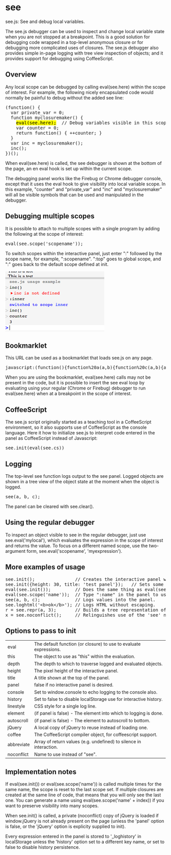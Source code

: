 see
===

see.js: See and debug local variables.

The see.js debugger can be used to inspect and change local variable
state when you are not stopped at a breakpoint.  This is a good solution
for debugging code wrapped in a top-level anonymous closure or for
debugging more complicated uses of closures.  The see.js debugger
also provides simple in-page logging with tree view inspection of
objects; and it provides support for debugging using CoffeeScript.


Overview
--------

Any local scope can be debugged by calling eval(see.here)
within the scope of interest.  For example, the following nicely
encapsulated code would normally be painful to debug without the
added see line:

<pre>
(function() {
  var private_var = 0;
  function myclosuremaker() {
    <mark>eval(see.here);</mark>  // Debug variables visible in this scope.
    var counter = 0;
    return function() { ++counter; }
  }
  var inc = myclosuremaker();
  inc();
})();
</pre>

When eval(see.here) is called, the see debugger is shown at the
bottom of the page, an en eval hook is set up within the current scope.

The debugging panel works like the Firebug or Chrome debugger
console, except that it uses the eval hook to give visibility into
local variable scope.  In this example, "counter" and "private_var"
and "inc" and "myclosuremaker" will all be visible symbols that
can be used and manipulated in the debugger.


Debugging multiple scopes
-------------------------

It is possible to attach to multiple scopes with a single program
by adding the following at the scope of interest:

<pre>
eval(see.scope('scopename'));
</pre>

To switch scopes within the interactive panel, just enter ":" followed
by the scope name, for example, ":scopename".  ":top" goes to global
scope, and ":" goes back to the default scope defined at init.

![Screenshot of see panel](see-usage.png?raw=true)


Bookmarklet
-----------

This URL can be used as a bookmarklet that loads see.js on any page.

<pre>
javascript:(function(){function%20a(a,b){function%20c(a,b){a.onload=a.onreadystatechange=b}var%20d=document.createElement(%22script%22),e=document.getElementsByTagName(%22head%22)[0],f=1;c(d,function(){f&&(!d.readyState||{loaded%3A1,complete%3A1}[d.readyState])&&(f=0,b(),c(d,null),e.removeChild(d))}),d.src=a,e.appendChild(d)}a(%22//raw.github.com/davidbau/see/master/see.js%22,function(){see.init()})})();
</pre>

When you are using the bookmarklet, eval(see.here) calls
may not be present in the code, but it is possible to insert the
see eval loop by evaluating using your regular (Chrome or Firebug)
debugger to run eval(see.here) when at a breakpoint in the scope
of interest.


CoffeeScript
------------

The see.js script originally started as a teaching tool in a
CoffeeScript environment, so it also supports use of CoffeeScript
as the console language.  Here it how to initialize see.js to
interpret code entered in the panel as CoffeeScript instead of
Javascript:

<pre>
see.init(eval(see.cs))
</pre>


Logging
-------

The top-level see function logs output to the see panel.  Logged
objects are shown in a tree view of the object state at the
moment when the object is logged.

<pre>
see(a, b, c);
</pre>

The panel can be cleared with see.clear().


Using the regular debugger
--------------------------

To inspect an object visible to see in the regular debugger, just
use see.eval('mylocal'), which evaluates the expression in the scope
of interest and returns the value.  To focus on a different named
scope, use the two-argument form, see.eval('scopename', 'myexpression').



More examples of usage
----------------------

<pre>
see.init();               // Creates the interactive panel with global scope.
see.init({height: 30, title: 'test panel'});   // Sets some options.
eval(see.init());         // Does the same thing as eval(see.here).
eval(see.scope('name'));  // Type ":name" in the panel to use this scope.
see(a, b, c);             // Logs values into the panel.
see.loghtml('&lt;b>ok&lt;/b>'); // Logs HTML without escaping.
r = see.repr(a, 3);       // Builds a tree representation of a to depth 3.
x = see.noconflict();     // Relinguishes use of the 'see' name; use 'x'.
</pre>


Options to pass to init
-----------------------
<table>
<tr><td>eval</td><td>The default function (or closure) to use to evaluate expressions.</td></tr>
<tr><td>this</td><td>The object to use as "this" within the evaluation.</td></tr>
<tr><td>depth</td><td>The depth to which to traverse logged and evaluated objects.</td></tr>
<tr><td>height</td><td>The pixel height of the interactive panel.</td></tr>
<tr><td>title</td><td>A title shown at the top of the panel.</td></tr>
<tr><td>panel</td><td>false if no interactive panel is desired.</td></tr>
<tr><td>console</td><td>Set to window.console to echo logging to the console also.</td></tr>
<tr><td>history</td><td>Set to false to disable localStorage use for interactive history.</td></tr>
<tr><td>linestyle</td><td>CSS style for a single log line.</td></tr>
<tr><td>element</td><td>(if panel is false) - The element into which to logging is done.</td></tr>
<tr><td>autoscroll</td><td>(if panel is false) - The element to autoscroll to bottom.</td></tr>
<tr><td>jQuery</td><td>A local copy of jQuery to reuse instead of loading one.</td></tr>
<tr><td>coffee</td><td>The CoffeeScript compiler object, for coffeescript support.</td></tr>
<tr><td>abbreviate</td><td>Array of return values (e.g. undefined) to silence in interaction.</td></tr>
<tr><td>noconflict</td><td>Name to use instead of "see".</td></tr>
</table>


Implementation notes
--------------------

If eval(see.init()) or eval(see.scope('name')) is called multiple
times for the same name, the scope is reset to the last scope set.
If multiple closures are created at the same line of code, that means that
you will only see the last one.  You can generate a name using
eval(see.scope('name' + index)) if you want to preserve visibility
into many scopes.

When see.init() is called, a private (noconflict) copy of jQuery is
loaded if window.jQuery is not already present on the page (unless
the 'panel' option is false, or the 'jQuery' option is explicity
supplied to init).

Every expression entered in the panel is stored to '_loghistory' in
localStorage unless the 'history' option set to a different key name, or
set to false to disable history persistence.
